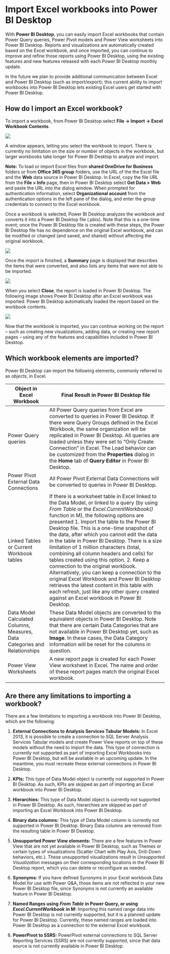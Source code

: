 ﻿<properties
   pageTitle="Import Excel workbooks into Power BI Desktop"
   description="Import Excel workbooks into Power BI Desktop"
   services="powerbi"
   documentationCenter=""
   authors="davidiseminger"
   manager="mblythe"
   editor=""
   tags=""/>

<tags
   ms.service="powerbi"
   ms.devlang="NA"
   ms.topic="article"
   ms.tgt_pltfrm="NA"
   ms.workload="powerbi"
   ms.date="01/28/2016"
   ms.author="davidi"/>
# Import Excel workbooks into Power BI Desktop

With **Power BI Desktop**, you can easily import Excel workbooks that contain Power Query queries, Power Pivot models and Power View worksheets into Power BI Desktop. Reports and visualizations are automatically created based on the Excel workbook, and once imported, you can continue to improve and refine those reports using Power BI Desktop, using the existing features and new features released with each Power BI Desktop monthly update.

In the future we plan to provide additional communication between Excel and Power BI Desktop (such as import/export); this current ability to import workbooks into Power BI Desktop lets existing Excel users get started with Power BI Desktop.

## How do I import an Excel workbook?

To import a workbook, from Power BI Desktop select **File -\> Import -\> Excel Workbook Contents**.

![](media/powerbi-desktop-import-excel-workbooks/ImportExceltoPBI_1.png)



A window appears, letting you select the workbook to import. There is currently no limitation on the size or number of objects in the workbook, but larger workbooks take longer for Power BI Desktop to analyze and import.

**Note:** To load or import Excel files from **shared OneDrive for Business** folders or from **Office 365 group** folders, use the URL of the the Excel file and the **Web** data source in Power BI Desktop. In Excel, copy the file URL from the **File > Info** page, then in Power BI Desktop select **Get Data > Web** and paste the URL into the dialog window. When prompted for authentication information, select **Organizational account** from the authentication options in the left pane of the dialog, and enter the group credentials to connect to the Excel workbook.

Once a workbook is selected, Power BI Desktop analyzes the workbook and converts it into a Power BI Desktop file (.pbix). Note that this is a one-time event; once the Power BI Desktop file is created with these steps, the Power BI Desktop file has no dependence on the original Excel workbook, and can be modified or changed (and saved, and shared) without affecting the original workbook.


![](media/powerbi-desktop-import-excel-workbooks/ImportExceltoPBI_2.png)


Once the import is finished, a **Summary** page is displayed that describes the items that were converted, and also lists any items that were not able to be imported.


![](media/powerbi-desktop-import-excel-workbooks/ImportExceltoPBI_3.png)


When you select **Close**, the report is loaded in Power BI Desktop. The following image shows Power BI Desktop after an Excel workbook was imported: Power BI Desktop automatically loaded the report based on the workbook contents.


![](media/powerbi-desktop-import-excel-workbooks/ImportExceltoPBI_4.png)


Now that the workbook is imported, you can continue working on the report – such as creating new visualizations, adding data, or creating new report pages – using any of the features and capabilities included in Power BI Desktop.

## Which workbook elements are imported?

Power BI Desktop can import the following elements, commonly referred to as *objects*, in Excel.


|Object in Excel Workbook|Final Result in Power BI Desktop file|
|---|---|
|Power Query queries|All Power Query queries from Excel are converted to queries in Power BI Desktop. If there were Query Groups defined in the Excel Workbook, the same organization will be replicated in Power BI Desktop. All queries are loaded unless they were set to “Only Create Connection” in Excel. The Load behavior can be customized from the **Properties** dialog in the **Home** tab of **Query Editor** in Power BI Desktop.|
|Power Pivot External Data Connections|All Power Pivot External Data Connections will be converted to queries in Power BI Desktop.|
|Linked Tables or Current Workbook tables|If there is a worksheet table in Excel linked to the Data Model, or linked to a query (by using *From Table* or the *Excel.CurrentWorkbook()* function in M), the following options are presented 	1. Import the table to the Power BI Desktop file. This is a one-time snapshot of the data, after which you cannot edit the data in the table in Power BI Desktop. There is a size limitation of 1 million characters (total, combining all column headers and cells) for tables created using this option.	2. Keep a connection to the original workbook. Alternatively, you can keep a connection to the original Excel Workbook and Power BI Desktop retrieves the latest content in this table with each refresh, just like any other query created against an Excel workbook in Power BI Desktop.|
|Data Model Calculated Columns, Measures, Data Categories and Relationships|These Data Model objects are converted to the equivalent objects in Power BI Desktop. Note that there are certain Data Categories that are not available in Power BI Desktop yet, such as **Image**. In these cases, the Data Category information will be reset for the columns in question.|
|Power View Worksheets|A new report page is created for each Power View worksheet in Excel. The name and order of these report pages match the original Excel workbook.|

## Are there any limitations to importing a workbook?

There are a few limitations to importing a workbook into Power BI Desktop, which are the following:

1.  **External Connections to Analysis Services Tabular Models:** In Excel 2013, it is possible to create a connection to SQL Server Analysis Services Tabular models and create Power View reports on top of these models without the need to import the data. This type of connection is currently not supported as part of importing Excel Workbooks into Power BI Desktop, but will be available in an upcoming update. In the meantime, you must recreate these external connections in Power BI Desktop.

2.  **KPIs:** This type of Data Model object is currently not supported in Power BI Desktop. As such, KPIs are skipped as part of importing an Excel workbook into Power BI Desktop.

3.  **Hierarchies:** This type of Data Model object is currently not supported in Power BI Desktop. As such, hierarchies are skipped as part of importing an Excel Workbook into Power BI Desktop.

4.  **Binary data columns:** This type of Data Model column is currently not supported in Power BI Desktop. Binary Data columns are removed from the resulting table in Power BI Desktop.

5.  **Unsupported Power View elements:** There are a few features in Power View that are not yet available in Power BI Desktop, such as Themes or certain types of visualizations (Scatter Chart with Play Axis, Drill-Down behaviors, etc.). These unsupported visualizations result in *Unsupported Visualization* messages on their corresponding locations in the Power BI Desktop report, which you can delete or reconfigure as needed.

6.  **Synonyms:** If you have defined Synonyms in your Excel workbook Data Model for use with Power Q&A, those items are not reflected in your new Power BI Desktop file, since Synonyms is not currently an available feature in Power BI Desktop.

7.  **Named Ranges using** ***From Table*** **in Power Query, or using** ***Excel.CurrentWorkbook*** **in M:** Importing this named range data into Power BI Desktop is not currently supported, but it is a planned update for Power BI Desktop. Currently, these named ranges are loaded into Power BI Desktop as a connection to the external Excel workbook.

8.  **PowerPivot to SSRS:** PowerPivot external connections to SQL Server Reporting Services (SSRS) are not currently supported, since that data source is not currently available in Power BI Desktop.

